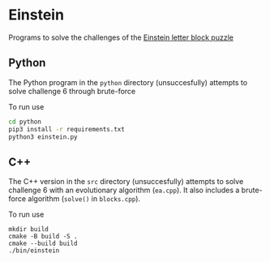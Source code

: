 # Einstein

Programs to solve the challenges of the [Einstein letter block puzzle](https://professorpuzzle.com/products/puzzles/einstein/einsteins-letter-puzzle/)

## Python
The Python program in the `python` directory (unsuccesfully) attempts to solve challenge 6 through brute-force

To run use
```bash
cd python
pip3 install -r requirements.txt
python3 einstein.py
```

## C++
The C++ version in the `src` directory (unsuccesfully) attempts to solve challenge 6 with an evolutionary algorithm (`ea.cpp`). It also includes a brute-force algorithm (`solve()` in `blocks.cpp`).

To run use
```
mkdir build
cmake -B build -S .
cmake --build build
./bin/einstein
```